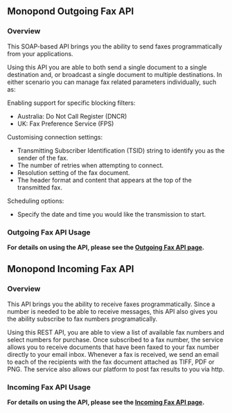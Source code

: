 ## Monopond Outgoing Fax API

### Overview
This SOAP-based API brings you the ability to send faxes programmatically from your applications.

Using this API you are able to both send a single document to a single destination and, or broadcast a single document to multiple destinations. In either scenario you can manage fax related parameters individually, such as:

Enabling support for specific blocking filters:

+ Australia: Do Not Call Register (DNCR)
+ UK: Fax Preference Service (FPS)

Customising connection settings:

+ Transmitting Subscriber Identification (TSID) string to identify you as the sender of the fax.
+ The number of retries when attempting to connect.
+ Resolution setting of the fax document.
+ The header format and content that appears at the top of the transmitted fax.

Scheduling options:

+ Specify the date and time you would like the transmission to start.

### Outgoing Fax API Usage
**For details on using the API, please see the [Outgoing Fax API page](https://github.com/Monopond/fax-api/wiki/Outgoing-Fax-SOAP-API).**

## Monopond Incoming Fax API

### Overview
This API brings you the ability to receive faxes programmatically. Since a number is needed to be able to receive messages, this API also gives you the ability subscribe to fax numbers programatically.

Using this REST API, you are able to view a list of available fax numbers and select numbers for purchase. Once subscribed to a fax number, the service allows you to receive documents that have been faxed to your fax number directly to your email inbox. Whenever a fax is received, we send an email to each of the recipients with the fax document attached as TIFF, PDF or PNG. The service also allows our platform to post fax results to you via http.

### Incoming Fax API Usage
**For details on using the API, please see the [Incoming Fax API page](https://github.com/Monopond/fax-api/wiki/Incoming-Fax-REST-API).**
